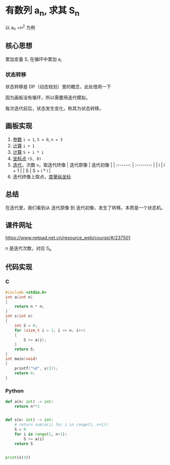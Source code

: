 # 有数列 a<sub>n</sub>, 求其 S<sub>n</sub>

以 a<sub>n</sub> =n<sup>2</sup> 为例

## 核心思想

累加变量 S, 在循环中累加 a<sub>i</sub>

### 状态转移

状态转移是 DP（动态规划）里的概念，此处借用一下

因为画板没有循环，所以需要用迭代模拟。

每次迭代前后，状态发生变化，称其为状态转移。

## 画板实现

1. [参数](https://www.netpad.net.cn/helpOnLine.html#/helpBook/section1/1.4.9.1_%E5%8F%98%E9%87%8F%E5%B0%BA.html) `i = 1`, `S = 0`, `n = 3`
2. [计算](https://www.netpad.net.cn/helpOnLine.html#/helpBook/section1/1.4.9.5_%E6%B5%8B%E9%87%8F.html) `i + 1`
3. [计算](https://www.netpad.net.cn/helpOnLine.html#/helpBook/section1/1.4.9.5_%E6%B5%8B%E9%87%8F.html) `S + i * i`
4. [坐标点](https://www.netpad.net.cn/helpOnLine.html#/helpBook/section1/1.4.1.5_%E5%9D%90%E6%A0%87%E7%82%B9.html) `(S, 0)`
5. [迭代](https://www.netpad.net.cn/helpOnLine.html#/helpBook/section1/1.4.7.8_%E8%BF%AD%E4%BB%A3.html)，次数 `n`，取迭代终像
    | 迭代原像 | 迭代初像  |
    | :------: | :-------: |
    |    i     |   i + 1   |
    |    S     | S + i * i |
6. 迭代终像上取点，[度量纵坐标](https://www.netpad.net.cn/helpOnLine.html#/helpBook/section1/1.4.9.5_%E6%B5%8B%E9%87%8F.html)

## 总结

在迭代里，我们看到从 迭代原像 到 迭代初像，发生了转移。本质是一个状态机。

## 课件网址

<https://www.netpad.net.cn/resource_web/course/#/237501>

n 是迭代次数，对应 S<sub>n</sub>

## 代码实现

### C

```c
#include <stdio.h>
int a(int n)
{
    return n * n;
}
int s(int n)
{
    int S = 0;
    for (size_t i = 1; i <= n; i++)
    {
        S += a(i);
    }
    return S;
}
int main(void)
{
    printf("%d", s(3));
    return 0;
}
```

### Python

```py
def a(n: int) -> int:
    return n**2


def s(n: int) -> int:
    # return sum(a(i) for i in range(1, n+1))
    S = 0
    for i in range(1, n+1):
        S += a(i)
    return S


print(s(3))
```
